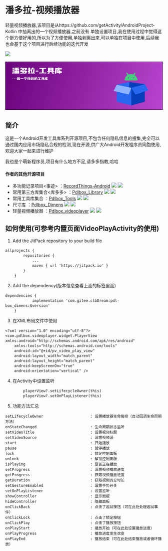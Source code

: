 # 潘多拉-视频播放器

轻量视频播放器,该项目是从https://github.com/getActivity/AndroidProject-Kotlin 中抽离出的一个视频播放器,之前没有
单独设置项目,我在使用过程中觉得这个挺方便好用的,所以为了方便使用,单独剥离出来,可以单独在项目中使用,后续我也会基于这个项目进行后续功能的迭代开发

[![](https://jitpack.io/v/com.gitee.clbDream/pdl-box_videoplayer.svg)](https://jitpack.io/#com.gitee.clbDream/pdl-box_videoplayer)

![](images/banner.png)

## 简介

这是一个Android开发工具库系列开源项目,不包含任何隐私信息的搜集,完全可以通过国内应用市场隐私合规的检测,现在开源,供广大Android开发程序员同胞使用,欢迎大家一起来进行维护

我也是个萌新程序员,项目有什么地方不足,请多多指教,哈哈

#### 作者的其他开源项目

* 多功能记录项目<事迹>
  ：[RecordThings-Android](https://github.com/clbDream/RecordThings-Android) ![](https://img.shields.io/github/stars/clbDream/RecordThings-Android.svg) ![](https://img.shields.io/github/forks/clbDream/RecordThings-Android.svg)
* 常用第三方库集合<库多多>
  ：[Pdlbox_Library](https://github.com/clbDream/Pdlbox_Library) ![](https://img.shields.io/github/stars/clbDream/Pdlbox_Library.svg) ![](https://img.shields.io/github/forks/clbDream/Pdlbox_Library.svg)
* 常用工具库集合<Tools>
  ：[Pdlbox_Tools](https://github.com/clbDream/Pdlbox_Tools) ![](https://img.shields.io/github/stars/clbDream/Pdlbox_Tools.svg) ![](https://img.shields.io/github/forks/clbDream/Pdlbox_Tools.svg)
* 尺寸库<Dimens>
  ：[Pdlbox_Dimens](https://github.com/clbDream/Pdlbox_Dimens) ![](https://img.shields.io/github/stars/clbDream/Pdlbox_Dimens.svg) ![](https://img.shields.io/github/forks/clbDream/Pdlbox_Dimens.svg)
* 轻量视频播放器<VideoPlayer>
  ：[Pdlbox_videoplayer](https://github.com/clbDream/Pdlbox_videoplayer) ![](https://img.shields.io/github/stars/clbDream/Pdlbox_videoplayer.svg) ![](https://img.shields.io/github/forks/clbDream/Pdlbox_videoplayer.svg)


## 如何使用(可参考内置页面VideoPlayActivity的使用)

1. Add the JitPack repository to your build file

```
allprojects {
		repositories {
			...
			maven { url 'https://jitpack.io' }
		}
	}
```

2. Add the dependency(版本信息查看上面的标签里面)

```
dependencies {
	        implementation 'com.gitee.clbDream:pdl-box_dimens:$version'
	}
```

3. 在XML布局文件中使用

```
<?xml version="1.0" encoding="utf-8"?>
<com.pdlbox.videoplayer.widget.PlayerView xmlns:android="http://schemas.android.com/apk/res/android"
    xmlns:tools="http://schemas.android.com/tools"
    android:id="@+id/pv_video_play_view"
    android:layout_width="match_parent"
    android:layout_height="match_parent"
    android:keepScreenOn="true"
    android:orientation="vertical" />
```

4. 在Activity中设置监听

```
        playerView?.setLifecycleOwner(this)
        playerView?.setOnPlayListener(this)
```

5. 功能方法汇总

```
setLifecycleOwner                     : 设置播放器生命管控（自动回调生命周期方法）
onStateChanged                        : 生命周期状态监听
setVideoTitle                         : 设置视频标题
setVideoSource                        : 设置视频源
start                                 : 开始播放
pause                                 : 暂停播放
lock                                  : 锁定控制面板
unlock                                : 解锁控制面板
isPlaying                             : 是否正在播放
setProgress                           : 设置视频播放进度
getProgress                           : 获取视频播放进度
getDuration                           : 获取视频的总时长
setGestureEnabled                     : 设置手势开关
setOnPlayListener                     : 设置监听
showController                        : 显示面板
hideController                        : 隐藏面板
onClickBack                           : 点击了返回按钮（可在此处处理返回事件）
onClickLock                           : 点击了锁定按钮
onClickPlay                           : 点击了播放按钮
onPlayStart                           : 播放开始（可在此处设置播放进度）
onPlayProgress                        : 播放进度发生改变
onPlayEnd                             : 播放结束（可在此处结束播放或者循环播放）
```
